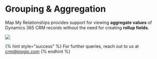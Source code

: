 # Grouping & Aggregation

Map My Relationships provides support for viewing **aggregate values** of Dynamics 365 CRM records without the need for creating **rollup fields**.

![](<../../.gitbook/assets/Fea\_4 (1).png>)

{% hint style="success" %}
For further queries, reach out to us at [crm@inogic.com](mailto:crm@inogic.com)
{% endhint %}

